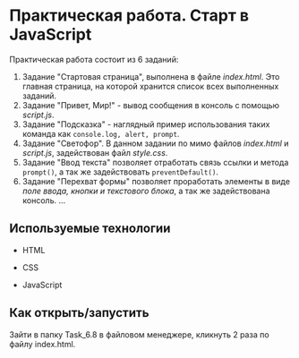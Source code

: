 # Практическая работа. Старт в JavaScript

Практическая работа состоит из 6 заданий:
1. Задание "Стартовая страница", выполнена в файле _index.html_. Это главная страница, на которой хранится список всех выполненных заданий.
2. Задание "Привет, Мир!" - вывод сообщения в консоль с помощью _script.js_.
3. Задание "Подсказка" - наглядный пример использования таких команда как `console.log, alert, prompt`.
4. Задание "Светофор". В данном задании по мимо файлов _index.html_ и _script.js_, задействован файл _style.css_.
5. Задание "Ввод текста" позволяет отработать связь ссылки и метода `prompt()`, а так же задействовать `preventDefault()`.
6. Задание "Перехват формы" позволяет проработать элементы в виде _поле ввода, кнопки и текстового блока_, а так же задействована консоль.
…

## Используемые технологии

* HTML

* CSS 

* JavaScript 



## Как открыть/запустить

Зайти в папку Task_6.8 в файловом менеджере, кликнуть 2 раза по файлу index.html.
